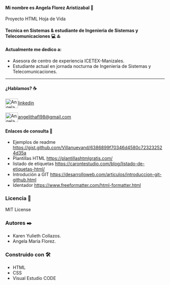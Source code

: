 #### Mi nombre es Angela Florez Aristizabal 👋
Proyecto HTML Hoja de Vida
#### Tecnica en Sistemas & estudiante de Ingenieria de Sistemas y Telecomunicaciones 💻 ♨️

#### Actualmente me dedico a:


- Asesora de centro de experiencia ICETEX-Manizales.
- Estudiante actual en jornada nocturna de Ingenieria de Sistemas y Telecomunicaciones.
___
#### ¿Hablamos? ☕️


<p align="left">


<a href="https://linkedin.com/in/angela-florez-513a7b122/" target="blank"><img align="center" src="https://cdn.jsdelivr.net/npm/simple-icons@3.0.1/icons/linkedin.svg" alt="Angela Florez Aristizabal" height="30" width="40" />linkedin</a>


<a href="mailto:angelithafl@gmail.com " target="blank"><img align="center" src="https://cdn.jsdelivr.net/npm/simple-icons@3.0.1/icons/gmail.svg" alt="Angela Florez Aristizabal" height="30" width="40" />angelithafl98@gmail.com</a>
</p>

#### Enlaces de consulta 🔧

 - Ejemplos de readme https://gist.github.com/Villanuevand/6386899f70346d4580c723232524d35a
 - Plantillas HTML https://plantillashtmlgratis.com/
 - listado de etiquetas https://carontestudio.com/blog/listado-de-etiquetas-html/
 - Introdución a GIT https://desarrolloweb.com/articulos/introduccion-git-github.html
 - Identador https://www.freeformatter.com/html-formatter.html

### Licencia 📄
 MIT License

### Autores ✒️
  - Karen Yulieth Collazos.
  - Angela María Florez.

### Construido con 🛠️
 
 - HTML
 - CSS
 - Visual Estudio CODE